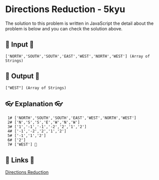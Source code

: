 # Directions Reduction - 5kyu

The solution to this problem is written in JavaScript the detail about the problem is below and you can check the solution above.

## 🥚 Input 🥚

```
['NORTH','SOUTH','SOUTH','EAST','WEST','NORTH','WEST'] (Array of Strings)
```

## 🐣 Output 🐣

```
["WEST"] (Array of Strings)
```

## 👓 Explanation 👓

```
 1# ['NORTH','SOUTH','SOUTH','EAST','WEST','NORTH','WEST']
 2# ['N','S','S','E','W','N','W']
 3# ['1','-1','-1','-2','2','1','2']
 4# ['-1','-2','2','1','2']
 5# ['-1','1','2']
 6# ['2']
 7# ['WEST'] 🎉
```

## 🔗 Links 🔗

[Directions Reduction](https://www.codewars.com/kata/550f22f4d758534c1100025a)
